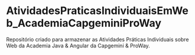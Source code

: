# AtividadesPraticasIndividuaisEmWeb_AcademiaCapgeminiProWay
Repositório criado para armazenar as Atividades Práticas Individuais sobre Web da Academia Java &amp; Angular da Capgemini &amp; ProWay.
